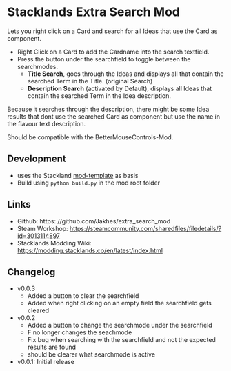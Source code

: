 # Stacklands Extra Search Mod

Lets you right click on a Card and search for all Ideas that use the Card as component.

- Right Click on a Card to add the Cardname into the search textfield.
- Press the button under the searchfield to toggle between the searchmodes.
  - **Title Search**, goes through the Ideas and displays all that contain the searched Term in the Title. (original Search)
  - **Description Search** (activated by Default), displays all Ideas that contain the searched Term in the Idea description.

Because it searches through the description, there might be some Idea results that dont use the searched Card as component but use the name in the flavour text description.

Should be compatible with the BetterMouseControls-Mod.

## Development

- uses the Stackland [mod-template](https://github.com/stacklandsdev/mod-template) as basis
- Build using `python build.py` in the mod root folder

## Links

- Github: https: //github.com/Jakhes/extra_search_mod
- Steam Workshop: https://steamcommunity.com/sharedfiles/filedetails/?id=3013114897
- Stacklands Modding Wiki: https://modding.stacklands.co/en/latest/index.html

## Changelog

- v0.0.3
  - Added a button to clear the searchfield
  - Added when right clicking on an empty field the searchfield gets cleared
- v0.0.2
  - Added a button to change the searchmode under the searchfield
  - F no longer changes the seachmode
  - Fix bug when searching with the searchfield and not the expected results are found
  - should be clearer what searchmode is active
- v0.0.1: Initial release
